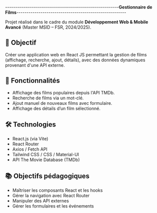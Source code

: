 ---------------------------------------------------------**Gestionnaire de Films**-------------------------------------------------------

Projet réalisé dans le cadre du module **Développement Web & Mobile Avancé** (Master MSID – FSR, 2024/2025).

## 🧾 Objectif

Créer une application web en React JS permettant la gestion de films (affichage, recherche, ajout, détails),
avec des données dynamiques provenant d'une API externe.

## 🚀 Fonctionnalités

- Affichage des films populaires depuis l'API TMDb.
- Recherche de films via un mot-clé.
- Ajout manuel de nouveaux films avec formulaire.
- Affichage des détails d’un film sélectionné.

## 🛠️ Technologies

- React.js (via Vite)
- React Router
- Axios / Fetch API
- Tailwind CSS / CSS / Material-UI
- API The Movie Database (TMDb)

## 📚 Objectifs pédagogiques

- Maîtriser les composants React et les hooks
- Gérer la navigation avec React Router
- Manipuler des API externes
- Gérer les formulaires et les événements
